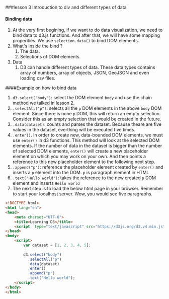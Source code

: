 ###lesson 3 Introduction to div and different types of data

#### Binding data
1. At the very first begining, if we want to do data visualization, we need to bind data to d3.js functions. And after that, we will have some mapping properities. We use ```selection.data()``` to bind DOM elements. 
1. What's inside the bind ? 
    1. The data.
    2. Selections of DOM elements.
2. Data
    1. D3 can handle different types of data. These data types contains array of numbers, array of objects, JSON, GeoJSON and even loading csv files.
    
####Example on how to bind data 
1. ```d3.select("body")```: select the DOM element ```body``` and use the chain method we talked in lesson 2.
2. ```.selectAll("p")```: selects all the ```p``` DOM elements in the above ```body``` DOM element. Since there is none ```p``` DOM, this will return an empty selection. Consider this as an empty selection that would be created in the future.
3. ```.data(dataset)```: counts and parses the dataset. Because theare are five values in the dataset, everthing will be executed five times.
4. ```.enter()```. In order to create new, data-bounded DOM elements, we must use ```enter()``` in d3 functions. This method will look at the selected DOM elements. If the number of data in the dataset is bigger than the number of selected DOM elements, ```enter()``` will create a new placeholder element on which you may work on your own. And then points a reference to this new placeholder element to the following next step. 
5. ```.append("p")```: reference the placeholder element created by ```enter()``` and inserts a ```p``` element into the DOM. ```p``` is paragraph element in HTML
6. ```.text("Hello world")```: takes the reference to the new created ```p``` DOM element and inserts ```Hello world```
7. The next step is to load the below html page in your browser. Remember to start your localhost server. Wow, you would see five paragraphs. 

```html
<!DOCTYPE html>
<html lang="en">
<head>
    <meta charset="UTF-8">
    <title>Learning D3</title>
    <script  type="text/javascript" src="https://d3js.org/d3.v4.min.js"></script>
</head>
<body>
    <script>
        var dataset = [1, 2, 3, 4, 5];
        
        d3.select("body")
          .selectAll("p")
          .data(dataset)
          .enter()
          .append("p")
          .text("Hello world");
    </script>   
</body>
</html>  

```
